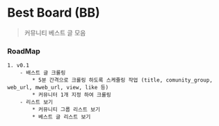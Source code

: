 # Best Board (BB)

> 커뮤니티 베스트 글 모음

### RoadMap
```
1. v0.1
    - 배스트 글 크롤링
        * 5분 간격으로 크롤링 하도록 스케쥴링 작업 (title, comunity_group, web_url, mweb_url, view, like 등)
        * 커뮤니터 1개 지정 하여 크롤링
    - 리스트 보기
        * 커뮤니티 그룹 리스트 보기
        * 베스트 글 리스트 보기
```